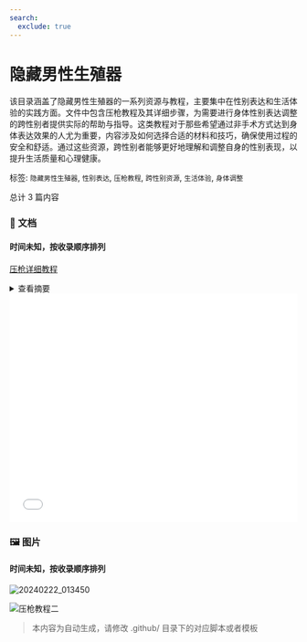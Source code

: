 ```yaml
---
search:
  exclude: true
---
```



# 隐藏男性生殖器

该目录涵盖了隐藏男性生殖器的一系列资源与教程，主要集中在性别表达和生活体验的实践方面。文件中包含压枪教程及其详细步骤，为需要进行身体性别表达调整的跨性别者提供实际的帮助与指导。这类教程对于那些希望通过非手术方式达到身体表达效果的人尤为重要，内容涉及如何选择合适的材料和技巧，确保使用过程的安全和舒适。通过这些资源，跨性别者能够更好地理解和调整自身的性别表现，以提升生活质量和心理健康。


标签: `隐藏男性生殖器`, `性别表达`, `压枪教程`, `跨性别资源`, `生活体验`, `身体调整`


总计 3 篇内容



### 📄 文档


#### 时间未知，按收录顺序排列



[压枪详细教程](压枪详细教程_page.md)<details><summary>查看摘要</summary>

这份《压枪详细教程》的文件为跨性别人士提供了详细的压枪（将男性生殖器隐藏）方法，旨在帮助需要此技术的用户在日常生活中更舒适与自信。文件中详细列出了所需材料，包括医用透明敷料胶布、双面胶、剪刀及吹风机等，强调了制作过程的注意事项和技巧，例如如何剪裁敷料和正确贴合。教程中提到，压枪的整个流程应在生殖器处于放松状态时进行，并提供了每一步操作的具体指导，确保用户能有效和安全的完成操作。文中还提到，虽该方法经过了亲身测试并认为在正常情况下无较大影响，但建议用户不要长期使用，以避免对身体的潜在风险。最后，作者还鼓励用户分享自己的经验以改进方法。
</details>



<iframe src="abstracts_wordcloud.html" width="100%" height="400px" frameborder="0"></iframe>


### 🖼️ 图片


#### 时间未知，按收录顺序排列


![20240222_013450](20240222_013450.jpg)


![压枪教程二](压枪教程二.jpg)


> 本内容为自动生成，请修改 .github/ 目录下的对应脚本或者模板

